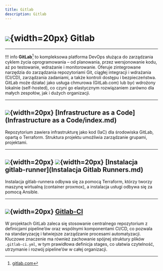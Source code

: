 ```yaml
---
title: Gitlab
description: Gitlab
---
```


# ![](https://gitlab.com/pl.rachuna-net/infrastructure/terraform/modules/gitlab-project/-/raw/main/images/gitlab.png){width=20px} Gitlab
---

!!! info
    **GitLab**[^1] to kompleksowa platforma DevOps służąca do zarządzania cyklem życia oprogramowania – od planowania, przez wersjonowanie kodu, aż po testowanie, wdrażanie i monitorowanie. Oferuje zintegrowane narzędzia do zarządzania repozytoriami Git, ciągłej integracji i wdrażania (CI/CD), zarządzania zadaniami, a także kontroli dostępu i bezpieczeństwa. GitLab może działać jako usługa chmurowa (GitLab.com) lub być wdrożony lokalnie (self-hosted), co czyni go elastycznym rozwiązaniem zarówno dla małych zespołów, jak i dużych organizacji.


---
## ![](https://gitlab.com/pl.rachuna-net/infrastructure/terraform/modules/gitlab-project/-/raw/main/images/terraform.png){width=20px} [Infrastructure as a Code](Infrastructure as a Code/index.md)

Repozytorium zawiera infrastrukturę jako kod (IaC) dla środowiska GitLab, opartą o Terraform. Struktura projektu umożliwia zarządzanie grupami, projektami. 

---
## ![](https://gitlab.com/pl.rachuna-net/infrastructure/terraform/modules/gitlab-project/-/raw/main/images/terraform.png){width=20px} ![](https://gitlab.com/pl.rachuna-net/infrastructure/terraform/modules/gitlab-project/-/raw/main/images/ansible.png){width=20px} [Instalacja gitlab-runner](Instalacja Gitlab Runners.md)

Instalacja gitlab-runnera odbywa się za pomocą Terraform, którzy tworzy maszynę wirtualną (container proxmox), a instalacja usługi odbywa się za pomocą Ansible.

---
## ![](https://gitlab.com/pl.rachuna-net/infrastructure/terraform/modules/gitlab-project/-/raw/main/images/gitlab.png){width=20px} [Gitlab-CI](Gitlab-CI/index.md)

W projektach GitLab zaleca się stosowanie centralnego repozytorium z definicjami pipeline’ów oraz wspólnymi komponentami CI/CD, co pozwala na standaryzację i łatwiejsze zarządzanie procesami automatyzacji. Kluczowe znaczenie ma również zachowanie spójnej struktury plików `.gitlab-ci.yml`, w tym prawidłowa definicja stages, co ułatwia czytelność, utrzymanie i rozwój pipeline’ów w całej organizacji.

[^1]: [gitlab.com](https://gitlab.com)